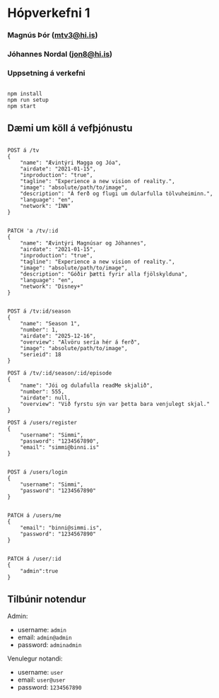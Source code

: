 # Hópverkefni 1

### Magnús Þór (mtv3@hi.is)

### Jóhannes Nordal (jon8@hi.is)

### Uppsetning á verkefni

```

npm install
npm run setup
npm start

```

## Dæmi um köll á vefþjónustu

```

POST á /tv
{
    "name": "Ævintýri Magga og Jóa",
    "airdate": "2021-01-15",
    "inproduction": "true",
    "tagline": "Experience a new vision of reality.",
    "image": "absolute/path/to/image",
    "description": "Á ferð og flugi um dularfulla tölvuheiminn.",
    "language": "en",
    "network": "ÍNN"
}

```

```

PATCH 'a /tv/:id
{
    "name": "Ævintýri Magnúsar og Jóhannes",
    "airdate": "2021-01-15",
    "inproduction": "true",
    "tagline": "Experience a new vision of reality.",
    "image": "absolute/path/to/image",
    "description": "Góðir þætti fyrir alla fjölskylduna",
    "language": "en",
    "network": "Disney+"
}
```

```

POST á /tv:id/season
{
    "name": "Season 1",
    "number": 1,
    "airdate": "2025-12-16",
    "overview": "Alvöru sería hér á ferð",
    "image": "absolute/path/to/image",
    "serieid": 18
}

```

```
POST á /tv/:id/season/:id/episode
{
    "name": "Jói og dulafulla readMe skjalið",
    "number": 555,
    "airdate": null,
    "overview": "Við fyrstu sýn var þetta bara venjulegt skjal."
}
```
```
POST á /users/register
{
    "username": "Simmi",
    "password": "1234567890",
    "email": "simmi@binni.is"
}
```

```

POST á /users/login
{
    "username": "Simmi",
    "password": "1234567890"
}

```

```

PATCH á /users/me
{
    "email": "binni@simmi.is",
    "password": "1234567890"
}

```

```

PATCH á /user/:id
{
    "admin":true
}

```

## Tilbúnir notendur

Admin:

+ username: `admin`
+ email: `admin@admin`
+ password: `adminadmin`

Venulegur notandi:

+ username: `user`
+ email: `user@user`
+ password: `1234567890`
